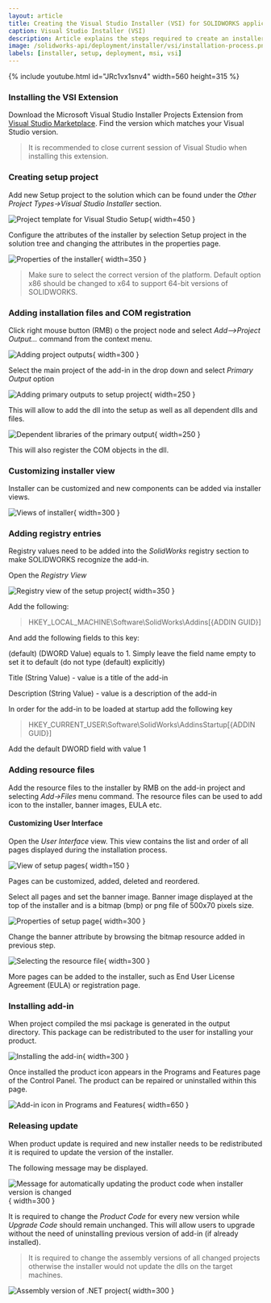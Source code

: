 ```yaml
---
layout: article
title: Creating the Visual Studio Installer (VSI) for SOLIDWORKS application
caption: Visual Studio Installer (VSI)
description: Article explains the steps required to create an installer package for deploying SOLIDWORKS add-in
image: /solidworks-api/deployment/installer/vsi/installation-process.png
labels: [installer, setup, deployment, msi, vsi]
---
```

{% include youtube.html id="JRc1vx1snv4" width=560 height=315 %}

### Installing the VSI Extension

Download the Microsoft Visual Studio Installer Projects Extension from [Visual Studio Marketplace](https://marketplace.visualstudio.com/items?itemName=VisualStudioClient.MicrosoftVisualStudio2017InstallerProjects). Find the version which matches your Visual Studio version.

> It is recommended to close current session of Visual Studio when installing this extension.

### Creating setup project

Add new Setup project to the solution which can be found under the *Other Project Types->Visual Studio Installer* section.

![Project template for Visual Studio Setup](visual-studio-installer-project-template.png){ width=450 }

Configure the attributes of the installer by selection Setup project in the solution tree and changing the attributes in the properties page.

![Properties of the installer](installer-properties.png){ width=350 }

> Make sure to select the correct version of the platform. Default option x86 should be changed to x64 to support 64-bit versions of SOLIDWORKS.

### Adding installation files and COM registration

Click right mouse button (RMB) o the project node and select *Add-->Project Output...* command from the context menu.

![Adding project outputs](add-project-output.png){ width=300 }

Select the main project of the add-in in the drop down and select *Primary Output* option

![Adding primary outputs to setup project](add-primary-output.png){ width=250 }

This will allow to add the dll into the setup as well as all dependent dlls and files.

![Dependent libraries of the primary output](primary-output-dependencies.png){ width=250 }

This will also register the COM objects in the dll.

### Customizing installer view

Installer can be customized and new components can be added via installer views.

![Views of installer](installer-view.png){ width=300 }

### Adding registry entries

Registry values need to be added into the *SolidWorks* registry section to make SOLIDWORKS recognize the add-in.

Open the *Registry View*

![Registry view of the setup project](registry-view.png){ width=350 }

Add the following:
> HKEY_LOCAL_MACHINE\Software\SolidWorks\Addins\[{ADDIN GUID}]

And add the following fields to this key:

(default) (DWORD Value) equals to 1. Simply leave the field name empty to set it to default (do not type (default) explicitly)

Title (String Value) - value is a title of the add-in

Description (String Value) - value is a description of the add-in

In order for the add-in to be loaded at startup add the following key

> HKEY_CURRENT_USER\Software\SolidWorks\AddinsStartup\[{ADDIN GUID}]

Add the default DWORD field with value 1

### Adding resource files

Add the resource files to the installer by RMB on the add-in project and selecting *Add->Files* menu command. The resource files can be used to add icon to the installer, banner images, EULA etc.

#### Customizing User Interface

Open the *User Interface* view. This view contains the list and order of all pages displayed during the installation process.

![View of setup pages](user-interface-view.png){ width=150 }

Pages can be customized, added, deleted and reordered.

Select all pages and set the banner image. Banner image displayed at the top of the installer and is a bitmap (bmp) or png file of 500x70 pixels size.

![Properties of setup page](ui-page-properties.png){ width=300 }

Change the banner attribute by browsing the bitmap resource added in previous step.

![Selecting the resource file](browse-resource-application-folder.png){ width=300 }

More pages can be added to the installer, such as End User License Agreement (EULA) or registration page.

### Installing add-in

When project compiled the msi package is generated in the output directory. This package can be redistributed to the user for installing your product.

![Installing the add-in](installation-process.png){ width=300 }

Once installed the product icon appears in the Programs and Features page of the Control Panel. The product can be repaired or uninstalled within this page.

![Add-in icon in Programs and Features](programs-and-features-add-in.png){ width=650 }

### Releasing update

When product update is required and new installer needs to be redistributed it is required to update the version of the installer.

The following message may be displayed.

![Message for automatically updating the product code when installer version is changed](auto-update-product-code.png){ width=300 }

It is required to change the *Product Code* for every new version while *Upgrade Code* should remain unchanged. This will allow users to upgrade without the need of uninstalling previous version of add-in (if already installed).

> It is required to change the assembly versions of all changed projects otherwise the installer would not update the dlls on the target machines.

![Assembly version of .NET project](assembly-version.png){ width=300 }

